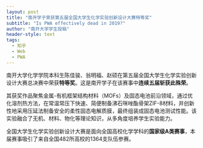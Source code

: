 ```yaml
---
layout: post
title: "南开学子荣获第五届全国大学生化学实验创新设计大赛特等奖"
subtitle: "Is PWA effectively dead in 2019?"
author: "南开大学学生投稿"
header-style: text
tags:
  - 知乎
  - Web
  - PWA
---
```



南开大学化学学院本科生陈佳骏、翁明福、赵硕在第五届全国大学生化学实验创新设计大赛总决赛中荣获**特等奖**。这是南开学子在该赛事中**连续五届斩获此殊荣**。

其获奖作品聚焦金属-有机框架结构材料（MOFs）及固态电池前沿领域，通过优化溶剂热方法，在常温常压下快速、简便制备沸石咪唑酯骨架ZIF-8材料，并创新性地采用压延法制备安全的柔性固态电解质膜，最终组装成固态电池测试性能。该实验融合了无机、材料、物化等理论知识，从多角度培养学生实验能力。

全国大学生化学实验创新设计大赛是面向全国高校化学学科的**国家级A类赛事**，本届赛事吸引了来自全国482所高校的1364支队伍参赛。
